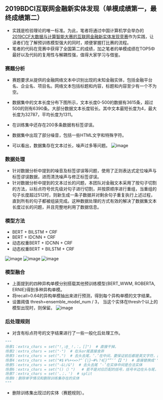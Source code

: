 ## 2019BDCI互联网金融新实体发现（单模成绩第一，最终成绩第二）
* 实践是检验理论的唯一标准。为此，笔者将通过中国计算机学会举办的[2019CCF大数据与计算智能大赛的互联网金融新实体发现竞赛](https://www.datafountain.cn/competitions/361)作为实践，让读者们在了解预训练模型强大的同时，顺便掌握打比赛的流程。
* 笔者的代码在竞赛中获得了全国第二的成绩，加之笔者的单模成绩在TOP5中最好以及代码的复用性与解耦性强，值得大家学习与借鉴。

### 赛题分析
  * 赛题要求从提供的金融网络文本中识别出现的未知金融实体，包括金融平台名、企业名、项目名。网络文本包括标题和内容，标题和内容至少有一个不为空。
  
  * 数据集中的文本长度分布下图所示，文本长度0-500的数据有3615条，超过500的则有6390条。大部分数据文本长度较长。其中文本最短长度为4，最大长度为32787，平均长度为1311。
  * 在训练集中还存在200多条数据有标签谬误。
  * 数据集中出现了部分噪音，包括一些HTML文字和特殊字符。
  * 可以看出，数据集存在文本过长，噪声过多等问题。
![image]( https://github.com/ChileWang0228/Deep-Learning-With-Python/blob/master/chapter8/images/%E6%96%87%E6%9C%AC%E9%95%BF%E5%BA%A6%E7%BB%9F%E8%AE%A1.png
)
 
### 数据处理
  * 针对数据分析中提到的噪音及标签谬误等问题，使用了正则表达式定位噪声与标签谬误数据，进而清洗噪声与修正标签谬误。
  * 针对数据分析中提到的文本过长的问题，本团队对金融文本采用了按句子切割的方法，以标点符号优先级对句子进行切割，并按原顺序进行重组，当重组的句子长度超过512时，则新生成一条子数据并对剩余句子重复执行上述过程，直到所有的句子都被组装完成。这种数据处理的方式有效的解决了数据集文本长度过长的问题，并且完整地利用了数据信息。
  

### 模型方法
  * BERT + BILSTM + CRF
  * BERT + IDCNN + CRF
  * 动态权重BERT + IDCNN + CRF 
  * 动态权重BERT + BILSTM + CRF  
  
  ![image](https://github.com/ChileWang0228/Deep-Learning-With-Python/blob/master/chapter8/images/BILSTM.png)
  ![image](https://github.com/ChileWang0228/Deep-Learning-With-Python/blob/master/chapter8/images/IDCNN.png)
  ![image](https://github.com/ChileWang0228/Deep-Learning-With-Python/blob/master/chapter8/images/%E5%8A%A8%E6%80%81%E6%9D%83%E9%87%8D%E8%9E%8D%E5%90%88.png)


### 模型融合
  * 上面提到的四种异构单模分别搭载其他预训练模型{BERT_WWM, ROBERTA, ERNIE}得到多种异构单模。
  * 将recall>0.64的异构单模抽出来进行预测，得到每个异构单模的文字结果。
  * 设置阈值 thresh=ensemble_model_num / 3， 当这个实体在thresh个以上的模型出现时，则保留。
  ![image](https://github.com/ChileWang0228/Deep-Learning-With-Python/blob/master/chapter8/images/%E6%A8%A1%E5%9E%8B%E8%9E%8D%E5%90%88.png)
  
### 后处理规则
  * 对含有标点符号的文字结果进行了一些一般化后处理工作。
```python
"""
场景1：extra_chars = set("!,:@_！，：。[]")  # 直接干掉。
场景2：extra_chars = set("·")  # 在头or尾直接舍弃
场景3：extra_chars = set(".")  # 去头去尾，‘.’在中间，要保证前后都是英文字符，出现中文字符则直接舍弃。
场景4：extra_chars = set("#$￥%+<=>?^`{|}~#%？《{}“”‘’【】")  # 直接替换成''
场景5：extra_chars = set("-&\/&")  # 去头去尾 ‘-’在实体中间是合法实体
场景6：extra_chars = set("()（）")   # 若不是对应匹配的括号，括号半边在头与尾，替换成‘’，括号在实体中间则舍弃
场景7：extra_chars = set('、；、')  # split
场景8：删除单字情况和删除训练集存在的实体
"""
```
  * 删除训练集出现过的实体（赛题规则）。
  

